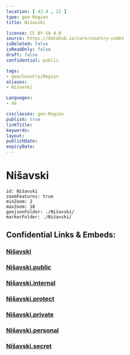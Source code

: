 ```yaml
---
location: [ 43.4 , 22 ] 
type: geo-Region
title: Nišavski

license: CC BY-SA 4.0
source: https://datahub.io/core/country-codes
isDeleted: false
isReadOnly: false
draft: false
confidential: public

tags:
- geo/Country/Region
aliases:
- Nišavski

Languages:
- de

cssclasses: geo-Region
publish: true
linkTitle: 
keywords: 
layout: 
publishDate: 
expiryDate: 
---
```


# Nišavski

```leaflet
id: Nišavski
zoomFeatures: true 
minZoom: 2 
maxZoom: 18
geojsonFolder: ./Nišavski/
markerFolder: ./Nišavski/
```


## Confidential Links & Embeds: 

### [Nišavski](/_Standards/Earth/Continent/Europe/Europe~South/Serbia/districts~Serbia/Nišavski.md) 

### [Nišavski.public](/_public/Earth/Continent/Europe/Europe~South/Serbia/districts~Serbia/Nišavski.public.md) 

### [Nišavski.internal](/_internal/Earth/Continent/Europe/Europe~South/Serbia/districts~Serbia/Nišavski.internal.md) 

### [Nišavski.protect](/_protect/Earth/Continent/Europe/Europe~South/Serbia/districts~Serbia/Nišavski.protect.md) 

### [Nišavski.private](/_private/Earth/Continent/Europe/Europe~South/Serbia/districts~Serbia/Nišavski.private.md) 

### [Nišavski.personal](/_personal/Earth/Continent/Europe/Europe~South/Serbia/districts~Serbia/Nišavski.personal.md) 

### [Nišavski.secret](/_secret/Earth/Continent/Europe/Europe~South/Serbia/districts~Serbia/Nišavski.secret.md)

